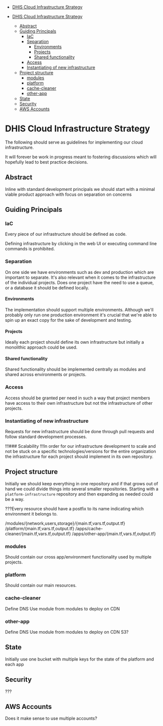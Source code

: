 <!-- START doctoc generated TOC please keep comment here to allow auto update -->
<!-- DON'T EDIT THIS SECTION, INSTEAD RE-RUN doctoc TO UPDATE -->
- [DHIS Cloud Infrastructure Strategy](#dhis-cloud-infrastructure-strategy)

- [DHIS Cloud Infrastructure Strategy](#dhis-cloud-infrastructure-strategy)
  - [Abstract](#abstract)
  - [Guiding Principals](#guiding-principals)
    - [IaC](#iac)
    - [Separation](#separation)
      - [Environments](#environments)
      - [Projects](#projects)
      - [Shared functionality](#shared-functionality)
    - [Access](#access)
    - [Instantiating of new infrastructure](#instantiating-of-new-infrastructure)
  - [Project structure](#project-structure)
    - [modules](#modules)
    - [platform](#platform)
    - [cache-cleaner](#cache-cleaner)
    - [other-app](#other-app)
  - [State](#state)
  - [Security](#security)
  - [AWS Accounts](#aws-accounts)

<!-- END doctoc generated TOC please keep comment here to allow auto update -->

# DHIS Cloud Infrastructure Strategy

The following should serve as guidelines for implementing our cloud infrastructure.

It will forever be work in progress meant to fostering discussions which will hopefully lead to best practice decisions.

## Abstract
Inline with standard development principals we should start with a minimal viable product approach with focus on separation on concerns

## Guiding Principals

### IaC
Every piece of our infrastructure should be defined as code.

Defining infrastructure by clicking in the web UI or executing command line commands is prohibited.

### Separation
On one side we have environments such as dev and production which are important to separate. It's also relevant when it comes to the infrastructure of the individual projects. Does one project have the need to use a queue, or a database it should be defined locally.

#### Environments
The implementation should support multiple environments. Although we'll probably only run one production environment it's crucial that we're able to spin up an exact copy for the sake of development and testing.

#### Projects
Ideally each project should define its own infrastructure but initially a monolithic approach could be used.

#### Shared functionality
Shared functionality should be implemented centrally as modules and shared across environments or projects.

### Access
Access should be granted per need in such a way that project members have access to their own infrastructure but not the infrastructure of other projects.

### Instantiating of new infrastructure
Requests for new infrastructure should be done through pull requests and follow standard development processes.

!!!### Scalability
!!!In order for our infrastructure development to scale and not be stuck on a specific technologies/versions for the entire organization the infrastructure for each project should implement in its own repository.

## Project structure
Initially we should keep everything in one repository and if that grows out of hand we could divide things into several smaller repositories. Starting with a `platform-infrastructure` repository and then expanding as needed could be a way.

???Every resource should have a postfix to its name indicating which environment it belongs to.

/modules/{network,users,storage}/{main.tf,vars.tf,output.tf}
/platform/{main.tf,vars.tf,output.tf}
/apps/cache-cleaner/{main.tf,vars.tf,output.tf}
/apps/other-app/{main.tf,vars.tf,output.tf}

### modules
Should contain our cross app/environment functionality used by multiple projects.

### platform
Should contain our main resources.

### cache-cleaner
Define DNS
Use module from modules to deploy on CDN

### other-app
Define DNS
Use module from modules to deploy on CDN 
S3?

## State
Initially use one bucket with multiple keys for the state of the platform and each app

## Security
???

## AWS Accounts
Does it make sense to use multiple accounts?

